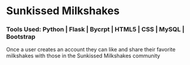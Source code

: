 # Sunkissed Milkshakes

<h3>
  Tools Used: Python | Flask | Bycrpt | HTML5 | CSS | MySQL | Bootstrap
</h3>

<p>
  Once a user creates an account they can like and share their favorite milkshakes with those in the Sunkissed Milkshakes community
</p>

